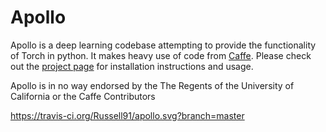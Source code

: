 <h1>Apollo</h1>

Apollo is a deep learning codebase attempting to provide the functionality of Torch in python. It makes heavy use of code from <a href="http://github.com/bvlc/caffe">Caffe</a>. Please check out the <a href="http://apollo.deepmatter.io">project page</a> for installation instructions and usage.

Apollo is in no way endorsed by the The Regents of the University of California or the Caffe Contributors

https://travis-ci.org/Russell91/apollo.svg?branch=master
